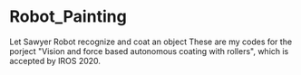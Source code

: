 # Robot_Painting
Let Sawyer Robot recognize and coat an object
These are my codes for the porject "Vision and force based autonomous coating with rollers", which is accepted by IROS 2020.
